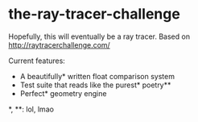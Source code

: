 # the-ray-tracer-challenge
Hopefully, this will eventually be a ray tracer. Based on http://raytracerchallenge.com/

Current features:
<ul>
  <li> A beautifully* written float comparison system
  <li> Test suite that reads like the purest* poetry**
  <li> Perfect* geometry engine 
</ul>

*, **: lol, lmao
